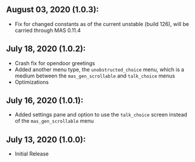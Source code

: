 ## August 03, 2020 (1.0.3):
- Fix for changed constants as of the current unstable (build 126), will be carried through MAS 0.11.4

## July 18, 2020 (1.0.2):
- Crash fix for opendoor greetings
- Added another menu type, the `unobstructed_choice` menu, which is a medium between the `mas_gen_scrollable` and `talk_choice` menus
- Optimizations

## July 16, 2020 (1.0.1):
- Added settings pane and option to use the `talk_choice` screen instead of the `mas_gen_scrollable` menu

## July 13, 2020 (1.0.0):
- Initial Release
